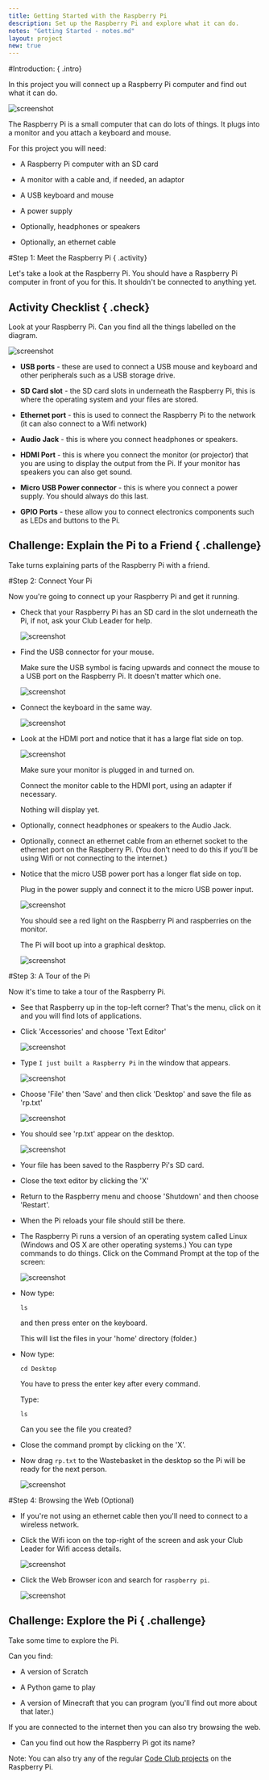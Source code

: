 ```yaml
---
title: Getting Started with the Raspberry Pi
description: Set up the Raspberry Pi and explore what it can do.
notes: "Getting Started - notes.md"
layout: project
new: true
---
```


#Introduction:  { .intro}

In this project you will connect up a Raspberry Pi computer and find out what it can do.

![screenshot](images/pi-plug-in.gif)

The Raspberry Pi is a small computer that can do lots of things. It plugs into a monitor and you attach a keyboard and mouse.

For this project you will need:

+ A Raspberry Pi computer with an SD card

+ A monitor with a cable and, if needed, an adaptor

+ A USB keyboard and mouse

+ A power supply

+ Optionally, headphones or speakers

+ Optionally, an ethernet cable


#Step 1: Meet the Raspberry Pi  { .activity}

Let's take a look at the Raspberry Pi. You should have a Raspberry Pi computer in front of you for this. It shouldn't be connected to anything yet.

## Activity Checklist { .check}

Look at your Raspberry Pi. Can you find all the things labelled on the diagram.

![screenshot](images/pi-labelled-names.png)

+ __USB ports__ - these are used to connect a USB mouse and keyboard and other peripherals such as a USB storage drive.

+ __SD Card slot__ - the SD card slots in underneath the Raspberry Pi, this is where the operating system and your files are stored.

+ __Ethernet port__ - this is used to connect the Raspberry Pi to the network (it can also connect to a Wifi network)

+ __Audio Jack__ - this is where you connect headphones or speakers.

+ __HDMI Port__ - this is where you connect the monitor (or projector) that you are using to display the output from the Pi. If your monitor has speakers you can also get sound.

+ __Micro USB Power connector__ - this is where you connect a power supply. You should always do this last.

+ __GPIO Ports__ - these allow you to connect electronics components such as LEDs and buttons to the Pi.  


## Challenge: Explain the Pi to a Friend { .challenge}

Take turns explaining parts of the Raspberry Pi with a friend.

#Step 2: Connect Your Pi

Now you're going to connect up your Raspberry Pi and get it running.

+ Check that your Raspberry Pi has an SD card in the slot underneath the Pi, if not, ask your Club Leader for help.

	![screenshot](images/pi-sd.png)

+ Find the USB connector for your mouse.

	Make sure the USB symbol is facing upwards and connect the mouse to a USB port on the Raspberry Pi. It doesn't matter which one.

	![screenshot](images/pi-mouse.png)

+ Connect the keyboard in the same way.

	![screenshot](images/pi-keyboard.png)

+ Look at the HDMI port and notice that it has a large flat side on top.

	![screenshot](images/pi-hdmi.png)

	Make sure your monitor is plugged in and turned on.

	Connect the monitor cable to the HDMI port, using an adapter if necessary.

	Nothing will display yet.  

+ Optionally, connect headphones or speakers to the Audio Jack.

+ Optionally, connect an ethernet cable from an ethernet socket to the ethernet port on the Raspberry Pi. (You don't need to do this if you'll be using Wifi or not connecting to the internet.)

+ Notice that the micro USB power port has a longer flat side on top.

	Plug in the power supply and connect it to the micro USB power input.

	![screenshot](images/pi-power.png)

	You should see a red light on the Raspberry Pi and raspberries on the monitor.

	The Pi will boot up into a graphical desktop.

	![screenshot](images/pi-desktop.png)


#Step 3: A Tour of the Pi

Now it's time to take a tour of the Raspberry Pi.

+ See that Raspberry up in the top-left corner? That's the menu, click on it and you will find lots of applications.

+ Click 'Accessories' and choose 'Text Editor'

	![screenshot](images/pi-accessories.png)  

+ Type `I just built a Raspberry Pi` in the window that appears.

	![screenshot](images/pi-text-editor.png)  

+ Choose 'File' then 'Save' and then click 'Desktop' and save the file as 'rp.txt'

	![screenshot](images/pi-save.png)  

+ You should see 'rp.txt' appear on the desktop.

	![screenshot](images/pi-saved.png)  

+ Your file has been saved to the Raspberry Pi's SD card.

+ Close the text editor by clicking the 'X'

+ Return to the Raspberry menu and choose 'Shutdown' and then choose 'Restart'.

+ When the Pi reloads your file should still be there.

+ The Raspberry Pi runs a version of an operating system called Linux (Windows and OS X are other operating systems.) You can type commands to do things. Click on the Command Prompt at the top of the screen:

	![screenshot](images/pi-command-prompt.png)  

+ Now type:

	```
	ls
	```

	and then press enter on the keyboard.

	This will list the files in your 'home' directory (folder.)

+ Now type:

	```
	cd Desktop
	```

	You have to press the enter key after every command.

	Type:

	```
	ls
	```

	Can you see the file you created?

+ Close the command prompt by clicking on the 'X'.

+ Now drag `rp.txt` to the Wastebasket in the desktop so the Pi will be ready for the next person.  

	![screenshot](images/pi-waste.png)

#Step 4: Browsing the Web (Optional)

+ If you're not using an ethernet cable then you'll need to connect to a wireless network.

+ Click the Wifi icon on the top-right of the screen and ask your Club Leader for Wifi access details.

	![screenshot](images/pi-wifi.png)

+ Click the Web Browser icon and search for `raspberry pi`.

	![screenshot](images/pi-browser.png)

## Challenge: Explore the Pi { .challenge}

Take some time to explore the Pi.

Can you find:

+ A version of Scratch

+ A Python game to play

+ A version of Minecraft that you can program (you'll find out more about that later.)

If you are connected to the internet then you can also try browsing the web.

+ Can you find out how the Raspberry Pi got its name?

Note: You can also try any of the regular [Code Club projects](codeclubprojects.org) on the Raspberry Pi.
